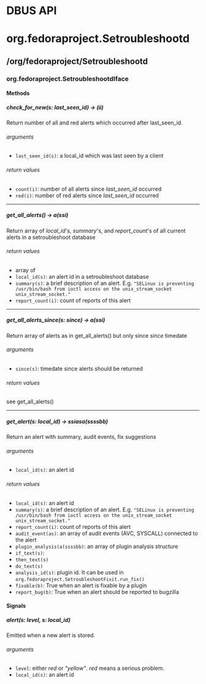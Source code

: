 # DBUS API

# org.fedoraproject.Setroubleshootd

## /org/fedoraproject/Setroubleshootd

### org.fedoraproject.SetroubleshootdIface

#### Methods

##### check_for_new(s: last_seen_id) -> (ii)

Return number of all and red alerts which occurred after last_seen_id.

###### arguments

* `last_seen_id(s)`: a local_id which was last seen by a client

###### return values

* `count(i)`: number of all alerts since *last_seen_id* occurred
* `red(i)`: number of red alerts since *last_seen_id* occurred

***

##### get_all_alerts() → a(ssi)

Return array of *local_id*'s, *summary*'s, and *report_count*'s of all current alerts in a
setroubleshoot database

###### return values

* array of
 * `local_id(s)`: an alert id in a setroubleshoot database
 * `summary(s)`: a brief description of an alert. E.g. `"SELinux is preventing /usr/bin/bash from
  ioctl access on the unix_stream_socket unix_stream_socket."`
 * `report_count(i)`: count of reports of this alert

***

##### get_all_alerts_since(s: since) → a(ssi)

Return array of alerts as in get_all_alerts() but only since *since* timedate

###### arguments

* `since(s)`: timedate since alerts should be returned

###### return values

see get_all_alerts()

***

##### get_alert(s: local_id) -> ssiasa(ssssbb)

Return an alert with summary, audit events, fix suggestions

###### arguments

* `local_id(s)`: an alert id

###### return values

* `local_id(s)`: an alert id
* `summary(s)`: a brief description of an alert. E.g. `"SELinux is preventing /usr/bin/bash from
  ioctl access on the unix_stream_socket unix_stream_socket."`
* `report_count(i)`: count of reports of this alert
* `audit_event(as)`: an array of audit events (AVC, SYSCALL) connected to the alert
* `plugin_analysis(a(ssssbb)`: an array of plugin analysis structure
 * `if_text(s)`:
 * `then_text(s)`
 * `do_text(s)`
 * `analysis_id(s)`: plugin id. It can be used in `org.fedoraproject.SetroubleshootFixit.run_fix()`
 * `fixable(b)`: True when an alert is fixable by a plugin
 * `report_bug(b)`: True when an alert should be reported to bugzilla

#### Signals

##### alert(s: level, s: local_id)

Emitted when a new alert is stored.

###### arguments

* `level`: either *red* or *"yellow"*. *red* means a serious problem.
* `local_id(s)`: an alert id

